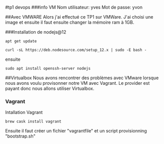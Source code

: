 #tp1 devops
###info VM
Nom utilisateur: yves 
Mot de passe: yvon

##Avec VMWARE
Alors j'ai effectué ce TP1 sur VMWare. J'ai choisi une image et ensuite il faut ensuite changer la mémoire ram à 1GB.

###Installation de nodejs@12
```
apt get update
```
```
curl -sL https://deb.nodesource.com/setup_12.x | sudo -E bash -
```

ensuite 

```
sudo apt install openssh-server nodejs 
```

##Virtualbox
Nous avons rencontrer des problèmes avec VMware lorsque nous avons voulu provisonner notre VM avec Vagrant. Le provider est payant donc nous allons utiliser Virtualbox.
### Vagrant
Intallation Vagrant 

```
brew cask install vagrant
```
Ensuite il faut créer un fichier "vagrantfile" et un script provisionning "bootstrap.sh"
